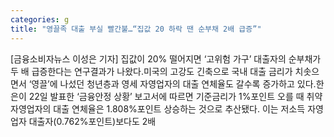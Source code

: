 ```yaml
---
categories: g
title: "영끌족 대출 부실 빨간불…“집값 20 하락 땐 순부채 2배 급증”"
---
```

[금융소비자뉴스 이성은 기자] 집값이 20% 떨어지면 &lsquo;고위험 가구&rsquo; 대출자의 순부채가 두 배 급증한다는 연구결과가 나왔다.미국의 고강도 긴축으로 국내 대출 금리가 치솟으면서 &lsquo;영끌&rsquo;에 나섰던 청년층과 영세 자영업자의 대출 연체율도 갈수록 증가하고 있다.한은이 22일 발표한 &lsquo;금융안정 상황&rsquo; 보고서에 따르면 기준금리가 1%포인트 오를 때 취약 자영업자의 대출 연체율은 1.808%포인트 상승하는 것으로 추산됐다. 이는 저소득 자영업자 대출자(0.762%포인트)보다도 2배